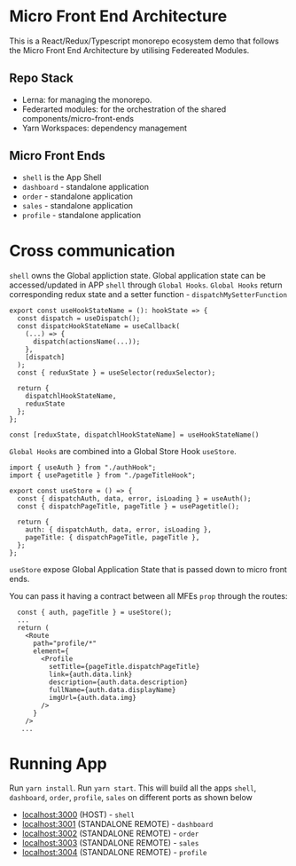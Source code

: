 # Micro Front End Architecture
This is a React/Redux/Typescript monorepo ecosystem demo that follows the Micro Front End Architecture by utilising Federeated Modules.

## Repo Stack

- Lerna: for managing the monorepo.
- Federarted modules: for the orchestration of the shared components/micro-front-ends
- Yarn Workspaces: dependency management

## Micro Front Ends

- `shell` is the App Shell
- `dashboard` - standalone application
- `order` - standalone application
- `sales` - standalone application
- `profile` - standalone application

# Cross communication

`shell` owns the Global appliction state.
Global application state can be accessed/updated in APP `shell` through `Global Hooks`.
`Global Hooks` return corresponding redux state and a setter function - `dispatchMySetterFunction`

```
export const useHookStateName = (): hookState => {
  const dispatch = useDispatch();
  const dispatcHookStateName = useCallback(
    (...) => {
      dispatch(actionsName(...));
    },
    [dispatch]
  );
  const { reduxState } = useSelector(reduxSelector);

  return {
    dispatchlHookStateName,
    reduxState
  };
};

const [reduxState, dispatchlHookStateName] = useHookStateName()

```

`Global Hooks` are combined into a Global Store Hook `useStore`.
```
import { useAuth } from "./authHook";
import { usePagetitle } from "./pageTitleHook";

export const useStore = () => {
  const { dispatchAuth, data, error, isLoading } = useAuth();
  const { dispatchPageTitle, pageTitle } = usePagetitle();

  return {
    auth: { dispatchAuth, data, error, isLoading },
    pageTitle: { dispatchPageTitle, pageTitle },
  };
};
```
`useStore` expose Global Application State that is passed down to micro front ends.

You can pass it having a contract between all MFEs `prop` through the routes:

```
  const { auth, pageTitle } = useStore();
  ...
  return (
    <Route
      path="profile/*"
      element={
        <Profile
          setTitle={pageTitle.dispatchPageTitle}
          link={auth.data.link}
          description={auth.data.description}
          fullName={auth.data.displayName}
          imgUrl={auth.data.img}
        />
      }
    />
   ...
```

# Running App

Run `yarn install`.
Run `yarn start`.
This will build all the apps `shell`, `dashboard`, `order`, `profile`, `sales` on different ports as shown below

- [localhost:3000](http://localhost:3000/) (HOST) - `shell`
- [localhost:3001](http://localhost:3001/) (STANDALONE REMOTE) - `dashboard`
- [localhost:3002](http://localhost:3002/) (STANDALONE REMOTE) - `order`
- [localhost:3003](http://localhost:3003/) (STANDALONE REMOTE) - `sales`
- [localhost:3004](http://localhost:3004/) (STANDALONE REMOTE) - `profile`
